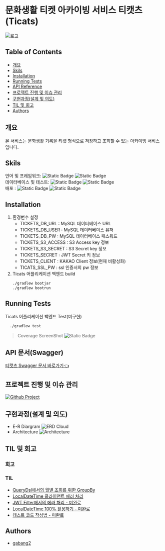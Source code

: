 # 문화생활 티켓 아카이빙 서비스 티캣츠(Ticats)
![로고](https://github.com/potenday-23/tickets_backend/assets/82714785/583637a8-0796-4abc-949c-faea3d87e4b0)

## Table of Contents
- [개요](#개요)
- [Skils](#skils)
- [Installation](#Installation)
- [Running Tests](#running-tests)
- [API Reference](#api-reference)
- [프로젝트 진행 및 이슈 관리](#프로젝트-진행-및-이슈-관리)
- [구현과정(설계 및 의도)](#구현과정(설계-및-의도))
- [TIL 및 회고](#til-및-회고)
- [Authors](#authors)

## 개요
본 서비스는 문화생활 기록을 티켓 형식으로 저장하고 조회할 수 있는 아카이빙 서비스 입니다. <br/>

## Skils
언어 및 프레임워크: ![Static Badge](https://img.shields.io/badge/Java-17-Green) ![Static Badge](https://img.shields.io/badge/Spring_boot-REST-Green)<br/>
데이터베이스 및 테스트: ![Static Badge](https://img.shields.io/badge/MySQL-8-blue) ![Static Badge](https://img.shields.io/badge/JUnit-Green) <br/>
배포 : ![Static Badge](https://img.shields.io/badge/LINUX-039BC6) ![Static Badge](https://img.shields.io/badge/AWS-Orange) <br/>

## Installation
1. 환경변수 설정
   - TICKETS_DB_URL : MySQL 데이터베이스 URL
   - TICKETS_DB_USER : MySQL 데이터베이스 유저
   - TICKETS_DB_PW : MySQL 데이터베이스 패스워드
   - TICKETS_S3_ACCESS : S3 Access key 정보 
   - TICKETS_S3_SECRET : S3 Secret key 정보
   - TICKETS_SECRET : JWT Secret 키 정보
   - TICKETS_CLIENT : KAKAO Client 정보(현재 비활성화)
   - TICATS_SSL_PW : ssl 인증서의 pw 정보
2. Ticats 어플리케이션 백엔드 build
    ```bash
    ./gradlew bootjar
    ./gradlew bootrun
    ```

## Running Tests
Ticats 어플리케이션 백엔드 Test(미구현)
```bash
  ./gradlew test
```
> Coverage ScreenShot ![Static Badge](https://img.shields.io/badge/Test_Passed-7/7-green)<br/>

## API 문서(Swagger)
[티캣츠 Swagger 문서 바로가기👈](https://www.ticats.r-e.kr/swagger-ui/)

## 프로젝트 진행 및 이슈 관리
[![Github Project](https://img.shields.io/badge/Github-%23000000.svg?style=for-the-badge&logo=Github&logoColor=white)](https://github.com/potenday-23/tickets_backend/issues)

## 구현과정(설계 및 의도)
- E-R Diargram
![ERD Cloud](https://github.com/potenday-23/tickets_backend/assets/82714785/5b4e207d-35ef-4153-8ce5-a25844bc17cf)
- Architecture
![Architecture](https://github.com/potenday-23/tickets_backend/assets/82714785/021b3e23-66bc-4724-9c31-4e550342f38d)


## TIL 및 회고
### 회고

### TIL
- [QueryDsl에서의 월별 조회를 위한 GroupBy](https://www.notion.so/gabang2/QueryDsl-3b8f3bc3ba30457b8b59371b0654df1d)
- [LocalDateTime 클라이언트 에러 처리](https://www.notion.so/gabang2/LocalDateTime-b69aeadeb78a46349474cb395ffe1e80?pvs=25)
- [JWT Filter에서의 에러 처리 - 미완료](https://www.notion.so/gabang2/JWT-Filter-Error-8c488e856bbb48b9a554146b29c96a5d)
- [LocalDateTime 100% 활용하기 - 미완료](https://www.notion.so/gabang2/LocalDateTime-100-51a54847578f45a88af44eb533390285)
- [테스트 코드 작성법 - 미완료](https://www.notion.so/gabang2/4d89c76418c04972a165966258fe4ce0)

## Authors
- [gabang2](https://github.com/gabang2)